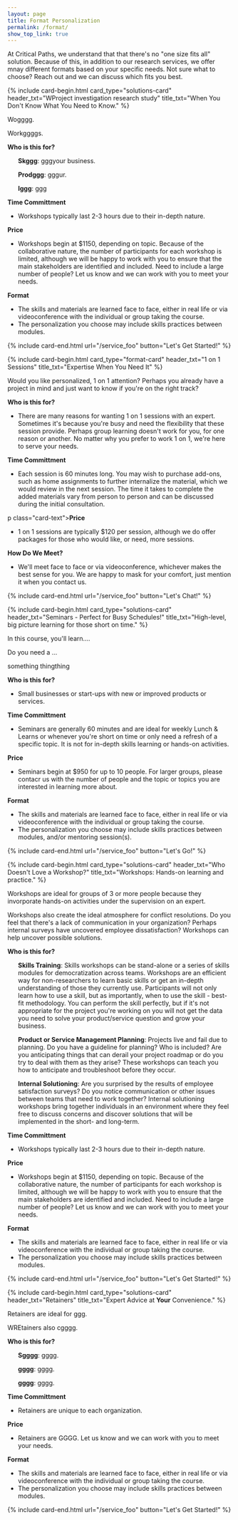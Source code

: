 ```yaml
---
layout: page
title: Format Personalization    
permalink: /format/
show_top_link: true
---
```


At Critical Paths, we understand that that there's no "one size fits all" solution. Because of this, in addition to our research services, we offer mnay different formats based on your specific needs. Not sure what to choose? Reach out and we can discuss which fits you best. 

<div class="card-group">

{% include card-begin.html
card_type="solutions-card" 
header_txt="WProject investigation research study" 
title_txt="When You Don't Know What You Need to Know."
%}
<p class="card-text">Wogggg. </p>
<p class="card-text">Workggggs.</p>
  <p class="card-text"><strong>Who is this for?</strong>
  <ul>

  **Skggg**: gggyour business. 

  **Prodggg**: gggur.

  **Iggg**: ggg

  </ul>
</p>
<p class="card-text"><strong>Time Committment</strong>
  <ul>
    <li>Workshops typically last 2-3 hours due to their in-depth nature.</li>
  </ul>
</p>
<p class="card-text"><strong>Price</strong>
  <ul>
    <li>Workshops begin at $1150, depending on topic. Because of the collaborative nature, the number of participants for each workshop is limited, although we will be happy to work with you to ensure that the main stakeholders are identified and included. Need to include a large number of people? Let us know and we can work with you to meet your needs.</li>
  </ul>
</p>
<p class="card-text"><strong>Format</strong>
  <ul>
    <li>The skills and materials are learned face to face, either in real life or via videoconference with the individual or group taking the course.</li>
    <li>The personalization you choose may include skills practices between modules.</li> 
  </ul>
</p>
{% include card-end.html
url="/service_foo"
button="Let's Get Started!"
%}

{% include card-begin.html
card_type="format-card" 
header_txt="1 on 1 Sessions" 
title_txt="Expertise When You Need It" 
%}
<p class="card-text">Would you like personalized, 1 on 1 attention? Perhaps you already have a project in mind and just want to know if you're on the right track?</p>
  <p class="card-text"><strong>Who is this for?</strong>
  <ul>
    <li>There are many reasons for wanting 1 on 1 sessions with an expert. Sometimes it's because you're busy and need the flexibility that these session provide. Perhaps group learning doesn't work for you, for one reason or another. No matter why you prefer to work 1 on 1, we're here to serve your needs.</li>
  </ul>
</p>
<p class="card-text"><strong>Time Committment</strong>
  <ul>
    <li>Each session is 60 minutes long. You may wish to purchase add-ons, such as home assignments to further internalize the material, which we would review in the next session. The time it takes to complete the added materials vary from person to person and can be discussed during the initial consultation.</li>
  </ul>
</p>
p class="card-text"><strong>Price</strong>
  <ul>
    <li>1 on 1 sessions are typically $120 per session, although we do offer packages for those who would like, or need, more sessions.</li>
  </ul>
</p>
<p class="card-text"><strong>How Do We Meet?</strong>
  <ul>
    <li>We'll meet face to face or via videoconference, whichever makes the best sense for you. We are happy to mask for your comfort, just mention it when you contact us.</li>
  </ul>
</p>
{% include card-end.html
url="/service_foo"
button="Let's Chat!"
%}

{% include card-begin.html
card_type="solutions-card" 
header_txt="Seminars - Perfect for Busy Schedules!" 
title_txt="High-level, big picture learning for those short on time."
%}
<p class="card-text">In this course, you'll learn....</p>
<p class="card-text">Do you need a ...</p>
<p class="card-text">something thingthing</p>
  <p class="card-text"><strong>Who is this for?</strong>
  <ul>
    <li>Small businesses or start-ups with new or improved products or services.</li>
  </ul>
</p>
<p class="card-text"><strong>Time Committment</strong>
  <ul>
    <li>Seminars are generally 60 minutes and are ideal for weekly Lunch & Learns or whenever you're short on time or only need a refresh of a specific topic. It is not for in-depth skills learning or hands-on activities.</li>
  </ul>
</p>
<p class="card-text"><strong>Price</strong>
  <ul>
    <li>Seminars begin at $950 for up to 10 people. For larger groups, please contacr us with the number of people and the topic or topics you are interested in learning more about.</li>
  </ul>
</p>
<p class="card-text"><strong>Format</strong>
  <ul>
    <li>The skills and materials are learned face to face, either in real life or via videoconference with the individual or group taking the course.</li>
    <li>The personalization you choose may include skills practices between modules, and/or mentoring session(s).</li> 
  </ul>
</p>
{% include card-end.html
url="/service_foo"
button="Let's Go!"
%}

{% include card-begin.html
card_type="solutions-card" 
header_txt="Who Doesn't Love a Workshop?" 
title_txt="Workshops: Hands-on learning and practice."
%}
<p class="card-text">Workshops are ideal for groups of 3 or more people because they invorporate hands-on activities under the supervision on an expert. </p>
<p class="card-text">Workshops also create the ideal atmosphere for conflict resolutions. Do you feel that there's a lack of communication in your organization? Perhaps internal surveys have uncovered employee dissatisfaction? Workshops can help uncover possible solutions.</p>
  <p class="card-text"><strong>Who is this for?</strong>
  <ul>

  **Skills Training**: Skills workshops can be stand-alone or a series of skills modules for democratization across teams. Workshops are an efficient way for non-researchers to learn basic skills or get an in-depth understanding of those they currently use. Participants will not only learn how to use a skill, but as importantly, when to use the skill - best-fit methodology. You can perform the skill perfectly, but if it's not appropriate for the project you're working on you will not get the data you need to solve your product/service question and grow your business. 

  **Product or Service Management Planning**: Projects live and fail due to planning. Do you have a guideline for planning? Who is included? Are you anticipating things that can derail your project roadmap or do you try to deal with them as they arise? These workshops can teach you how to anticipate and troubleshoot before they occur.

  **Internal Solutioning**: Are you surprised by the results of employee satisfaction surveys? Do you notice communication or other issues between teams that need to work together? Internal solutioning workshops bring together individuals in an environment where they feel free to discuss concerns and discover solutions that will be implemented in the short- and long-term.  

  </ul>
</p>
<p class="card-text"><strong>Time Committment</strong>
  <ul>
    <li>Workshops typically last 2-3 hours due to their in-depth nature.</li>
  </ul>
</p>
<p class="card-text"><strong>Price</strong>
  <ul>
    <li>Workshops begin at $1150, depending on topic. Because of the collaborative nature, the number of participants for each workshop is limited, although we will be happy to work with you to ensure that the main stakeholders are identified and included. Need to include a large number of people? Let us know and we can work with you to meet your needs.</li>
  </ul>
</p>
<p class="card-text"><strong>Format</strong>
  <ul>
    <li>The skills and materials are learned face to face, either in real life or via videoconference with the individual or group taking the course.</li>
    <li>The personalization you choose may include skills practices between modules.</li> 
  </ul>
</p>
{% include card-end.html
url="/service_foo"
button="Let's Get Started!"
%}

{% include card-begin.html
card_type="solutions-card" 
header_txt="Retainers" 
title_txt="Expert Advice at **Your** Convenience."
%}
<p class="card-text">Retainers are ideal for ggg. </p>
<p class="card-text">WREtainers also cgggg.</p>
  <p class="card-text"><strong>Who is this for?</strong>
  <ul>

  **Sgggg**: gggg. 

  **gggg**: gggg.

  **gggg**: gggg.  

  </ul>
</p>
<p class="card-text"><strong>Time Committment</strong>
  <ul>
    <li>Retainers are unique to each organization.</li>
  </ul>
</p>
<p class="card-text"><strong>Price</strong>
  <ul>
    <li>Retainers are GGGG. Let us know and we can work with you to meet your needs.</li>
  </ul>
</p>
<p class="card-text"><strong>Format</strong>
  <ul>
    <li>The skills and materials are learned face to face, either in real life or via videoconference with the individual or group taking the course.</li>
    <li>The personalization you choose may include skills practices between modules.</li> 
  </ul>
</p>
{% include card-end.html
url="/service_foo"
button="Let's Get Started!"
%}
